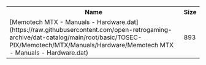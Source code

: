 <table>
<tr><th>Name</th><th>Size</th></tr>
<tr><td>[Memotech MTX - Manuals - Hardware.dat](https://raw.githubusercontent.com/open-retrogaming-archive/dat-catalog/main/root/basic/TOSEC-PIX/Memotech/MTX/Manuals/Hardware/Memotech MTX - Manuals - Hardware.dat)</td><td>893</td></tr>
</table>
